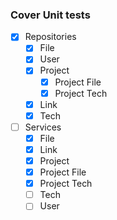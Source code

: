 ### Cover Unit tests

- [X] Repositories
    - [X] File
    - [X] User
    - [X] Project
      - [X] Project File
      - [X] Project Tech
    - [X] Link 
    - [X] Tech

- [ ] Services
  - [X] File
  - [X] Link
  - [X] Project
  - [X] Project File
  - [X] Project Tech
  - [ ] Tech 
  - [ ] User